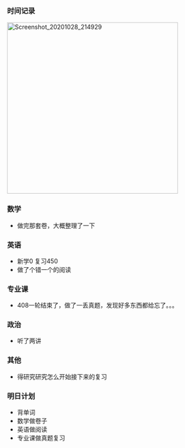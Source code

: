 ### 时间记录

<img src="https://raw.githubusercontent.com/Kong-PR/Typora-picture/master/img/Screenshot_20201028_214929.jpg" alt="Screenshot_20201028_214929" width=400 />

### 数学

- 做完那套卷，大概整理了一下

### 英语

- 新学0 复习450
- 做了个错一个的阅读

### 专业课

- 408一轮结束了，做了一丢真题，发现好多东西都给忘了。。。

### 政治

- 听了两讲

### 其他

- 得研究研究怎么开始接下来的复习

### 明日计划

- 背单词
- 数学做卷子
- 英语做阅读
- 专业课做真题复习